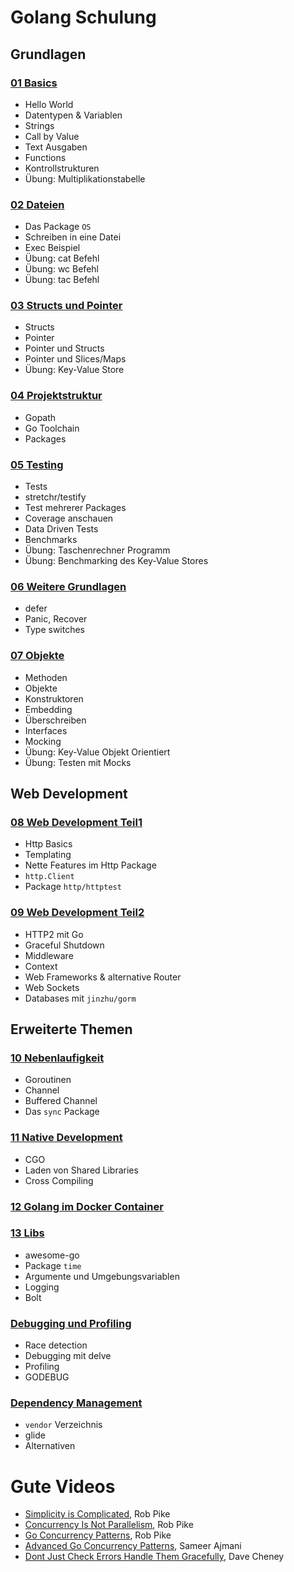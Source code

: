 # Golang Schulung

## Grundlagen

### [01 Basics](01_basics.md)
- Hello World
- Datentypen & Variablen
- Strings
- Call by Value
- Text Ausgaben
- Functions
- Kontrollstrukturen
- Übung: Multiplikationstabelle

### [02 Dateien](02_dateien.md)
- Das Package `OS`
- Schreiben in eine Datei
- Exec Beispiel
- Übung: cat Befehl
- Übung: wc Befehl
- Übung: tac Befehl

### [03 Structs und Pointer](03_structs_und_pointer.md)
- Structs
- Pointer
- Pointer und Structs
- Pointer und Slices/Maps
- Übung: Key-Value Store

### [04 Projektstruktur](04_projektstruktur.md)
- Gopath
- Go Toolchain
- Packages

### [05 Testing](05_testing.md)
- Tests
- stretchr/testify
- Test mehrerer Packages
- Coverage anschauen
- Data Driven Tests
- Benchmarks
- Übung: Taschenrechner Programm
- Übung: Benchmarking des Key-Value Stores

### [06 Weitere Grundlagen](06_weitere_grundlagen.md)
- defer
- Panic, Recover
- Type switches

### [07 Objekte](07_objekte.md)
- Methoden
- Objekte
- Konstruktoren
- Embedding
- Überschreiben
- Interfaces
- Mocking
- Übung: Key-Value Objekt Orientiert
- Übung: Testen mit Mocks

## Web Development

### [08 Web Development Teil1](08_web_development_teil1.md)
- Http Basics
- Templating
- Nette Features im Http Package
- `http.Client`
- Package `http/httptest`

### [09 Web Development Teil2](09_web_development_teil2.md)
- HTTP2 mit Go
- Graceful Shutdown
- Middleware
- Context
- Web Frameworks & alternative Router
- Web Sockets
- Databases mit `jinzhu/gorm`

## Erweiterte Themen

### [10 Nebenlaufigkeit](10_nebenlaufigkeit.md)
- Goroutinen
- Channel
- Buffered Channel
- Das `sync` Package

### [11 Native Development](11_native_development.md)
- CGO
- Laden von Shared Libraries
- Cross Compiling

### [12 Golang im Docker Container](12_go_docker.md)

### [13 Libs](13_libs.md)
- awesome-go
- Package `time`
- Argumente und Umgebungsvariablen
- Logging
- Bolt

### [Debugging und Profiling](14_debugging_profiling.md)
- Race detection
- Debugging mit delve
- Profiling
- GODEBUG

### [Dependency Management](15_dependency_management.md)
- `vendor` Verzeichnis
- glide
- Alternativen

# Gute Videos
- [Simplicity is Complicated](https://www.youtube.com/watch?v=rFejpH_tAHM), Rob Pike
- [Concurrency Is Not Parallelism](https://www.youtube.com/watch?v=oV9rvDllKEg), Rob Pike
- [Go Concurrency Patterns](https://www.youtube.com/watch?v=f6kdp27TYZs), Rob Pike
- [Advanced Go Concurrency Patterns](https://www.youtube.com/watch?v=QDDwwePbDtw), Sameer Ajmani
- [Dont Just Check Errors Handle Them Gracefully](https://www.youtube.com/watch?v=lsBF58Q-DnY), Dave Cheney
